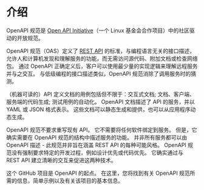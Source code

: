 # 介绍

OpenAPI 规范是 [Open API Initiative](https://www.openapis.org/)（一个 Linux 基金会合作项目）中的社区驱动的开放规范。

OpenAPI 规范（OAS）定义了 [REST API](https://en.wikipedia.org/wiki/Representational_state_transfer) 的标准，与编程语言无关的接口描述，允许人和计算机发现和理解服务的功能，而无需访问源代码、附加文档或检查网络包。 通过 OpenAPI 正确定义后，客户可以使用最少量的实现逻辑来理解远程服务并与之交互。 与低级编程的接口描述类似，OpenAPI 规范消除了调用服务时的猜测。

（机器可读的）API 定义文档的用例包括但不限于：交互式文档; 文档、客户端、服务端的代码生成; 测试用例的自动化。 OpenAPI 文档描述了 API 的服务，并以 YAML 或 JSON 格式表示。 这些文档可以静态生成和提供，也可以从应用程序动态生成。

OpenAPI 规范不要求重写现有 API。 它不需要将任何软件绑定到服务。 但是，它确实需要在 OpenAPI 规范的结构中描述服务的功能。 并非所有服务都可以由 OpenAPI 描述 - 此规范并非旨在涵盖 REST API 的每种可能风格。 OpenAPI 规范没有强制要求特定的开发过程，例如设计优先或代码优先。 它确实通过与 REST API 建立清晰的交互来促进这两种技术。

这个 GitHub 项目是 OpenAPI 的起点。 在这里，您将找到有关 OpenAPI 规范所需的信息，简单示例以及有关该项目的基本信息。
